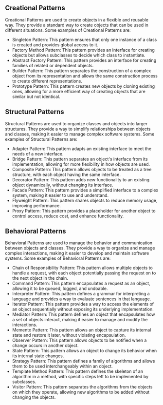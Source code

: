 ## Creational Patterns
Creational Patterns are used to create objects in a flexible and reusable way. They provide a standard way to create objects that can be used in different situations. Some examples of Creational Patterns are:

* Singleton Pattern: This pattern ensures that only one instance of a class is created and provides global access to it.
* Factory Method Pattern: This pattern provides an interface for creating objects but allows subclasses to decide which class to instantiate.
* Abstract Factory Pattern: This pattern provides an interface for creating families of related or dependent objects.
* Builder Pattern: This pattern separates the construction of a complex object from its representation and allows the same construction process to create different representations.
* Prototype Pattern: This pattern creates new objects by cloning existing ones, allowing for a more efficient way of creating objects that are similar but not identical.

## Structural Patterns
Structural Patterns are used to organize classes and objects into larger structures. They provide a way to simplify relationships between objects and classes, making it easier to manage complex software systems. Some examples of Structural Patterns are:

* Adapter Pattern: This pattern adapts an existing interface to meet the needs of a new interface.
* Bridge Pattern: This pattern separates an object's interface from its implementation, allowing for more flexibility in how objects are used.
* Composite Pattern: This pattern allows objects to be treated as a tree structure, with each object having the same interface.
* Decorator Pattern: This pattern adds new functionality to an existing object dynamically, without changing its interface.
* Facade Pattern: This pattern provides a simplified interface to a complex system, making it easier to use and understand.
* Flyweight Pattern: This pattern shares objects to reduce memory usage, improving performance.
* Proxy Pattern: This pattern provides a placeholder for another object to control access, reduce cost, and enhance functionality.

## Behavioral Patterns
Behavioral Patterns are used to manage the behavior and communication between objects and classes. They provide a way to organize and manage complex interactions, making it easier to develop and maintain software systems. Some examples of Behavioral Patterns are:

* Chain of Responsibility Pattern: This pattern allows multiple objects to handle a request, with each object potentially passing the request on to the next object in the chain.
* Command Pattern: This pattern encapsulates a request as an object, allowing it to be queued, logged, and undoable.
* Interpreter Pattern: This pattern defines a grammar for interpreting a language and provides a way to evaluate sentences in that language.
* Iterator Pattern: This pattern provides a way to access the elements of an object sequentially without exposing its underlying implementation.
* Mediator Pattern: This pattern defines an object that encapsulates how a set of objects interact, making it easier to manage and modify the interactions.
* Memento Pattern: This pattern allows an object to capture its internal state and restore it later, without violating encapsulation.
* Observer Pattern: This pattern allows objects to be notified when a change occurs in another object.
* State Pattern: This pattern allows an object to change its behavior when its internal state changes.
* Strategy Pattern: This pattern defines a family of algorithms and allows them to be used interchangeably within an object.
* Template Method Pattern: This pattern defines the skeleton of an algorithm in a method, with specific steps left to be implemented by subclasses.
* Visitor Pattern: This pattern separates the algorithms from the objects on which they operate, allowing new algorithms to be added without changing the objects.

